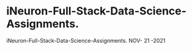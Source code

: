 # iNeuron-Full-Stack-Data-Science-Assignments.
iNeuron-Full-Stack-Data-Science-Assignments. NOV- 21 -2021
